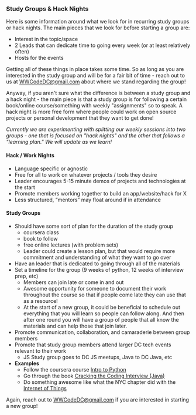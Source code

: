 ### Study Groups & Hack Nights

Here is some information around what we look for in recurring study groups or hack nights. The main pieces that we look for before starting a group are:

* Interest in the topic/space
* 2 Leads that can dedicate time to going every week (or at least relatively often)
* Hosts for the events

Getting all of these things in place takes some time. So as long as you are interested in the study group and will be for a fair bit of time - reach out to us at <WWCodeDC@gmail.com> about where we stand regarding the group!  

Anyway, if you aren't sure what the difference is between a study group and a hack night - the main piece is that a study group is for following a certain book/online course/something with weekly "assignments" so to speak. A hack night is more free form where people could work on open source projects or personal development that they want to get done!  

*Currently we are experimenting with splitting our weekly sessions into two groups - one that is focused on "hack nights" and the other that follows a "learning plan." We will update as we learn!*

#### Hack / Work Nights

* Language specific or agnostic
* Free for all to work on whatever projects / tools they desire
* Leader encourages 5-15 minute demos of projects and technologies at the start
* Promote members working together to build an app/website/hack for X
* Less structured, “mentors” may float around if in attendance

#### Study Groups

* Should have some sort of plan for the duration of the study group 
	* coursera class
	* book to follow
	* free online lectures (with problem sets)
	* Leader could create a lesson plan, but that would require more commitment and understanding of what they want to go over
* Have an leader that is dedicated to going through all of the materials
* Set a timeline for the group (9 weeks of python, 12 weeks of interview prep, etc)
	* Members can join late or come in and out
	* Awesome opportunity for someone to document their work throughout the course so that if people come late they can use that as a resource!
	* At the start of a new group, it could be beneficial to schedule out everything that you will learn so people can follow along. And then after one round you will have a group of people that all know the materials and can help those that join later.
* Promote communication, collaboration, and camaraderie between group members
* Promote that study group members attend larger DC tech events relevant to their work
	* JS Study group goes to DC JS meetups, Java to DC Java, etc    
* **Examples**
	* Follow the coursera course [Intro to Python](https://www.coursera.org/course/interactivepython)
	* Go through the book [Cracking the Coding Interview (Java)](http://www.amazon.com/Cracking-Coding-Interview-Programming-Questions/dp/098478280X)
	* Do something awesome like what the NYC chapter did with the [Internet of Things](http://www.meetup.com/WomenWhoCodeNYC/events/199804712/)

Again, reach out to <WWCodeDC@gmail.com> if you are interested in starting a new group!
